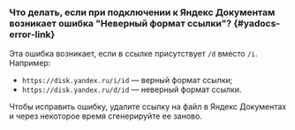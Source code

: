 ### Что делать, если при подключении к Яндекс Документам возникает ошибка "Неверный формат ссылки"? {#yadocs-error-link}

Эта ошибка возникает, если в ссылке присутствует `/d` вместо `/i`. Например:

* `https://disk.yandex.ru/i/id` — верный формат ссылки;
* `https://disk.yandex.ru/d/id` — неверный формат ссылки.

Чтобы исправить ошибку, удалите ссылку на файл в Яндекс Документах и через некоторое время сгенерируйте ее заново.

